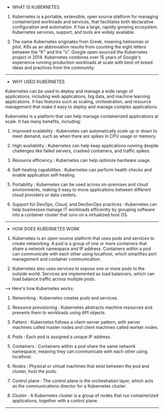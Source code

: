 * WHAT IS KUBERNETES

1) Kubernetes is a portable, extensible, open source platform for managing containerized workloads and services, that facilitates both declarative configuration and automation. It has a large, rapidly growing ecosystem. Kubernetes services, support, and tools are widely available.

2) The name Kubernetes originates from Greek, meaning helmsman or pilot. K8s as an abbreviation results from counting the eight letters between the "K" and the "s". Google open-sourced the Kubernetes project in 2014. Kubernetes combines over 15 years of Google's experience running production workloads at scale with best-of-breed ideas and practices from the community.


-------------------------------------------------------------------------------------------------------------------------------------------------------------------------------------------


* WHY USED KUBERNETES

Kubernetes can be used to deploy and manage a wide range of applications, including web applications, big data, and machine learning applications. It has features such as scaling, orchestration, and resource management that make it easy to deploy and manage complex applications.

Kubernetes is a platform that can help manage containerized applications at scale. It has many benefits, including:


1) Improved scalability :
Kubernetes can automatically scale up or down to meet demand, such as when there are spikes in CPU usage or memory.


2) High availability : Kubernetes can help keep applications running despite challenges like failed servers, crashed containers, and traffic spikes.


3) Resource efficiency :
Kubernetes can help optimize hardware usage.


4) Self-healing capabilities :
Kubernetes can perform health checks and enable application self-healing.


5) Portability :
Kubernetes can be used across on-premises and cloud environments, making it easy to move applications between different cloud providers or data centers.


6) Support for DevOps, Cloud, and DevSecOps practices :
Kubernetes can help businesses manage IT workloads efficiently by grouping software into a container cluster that runs on a virtualized host OS.


-------------------------------------------------------------------------------------------------------------------------------------------------------------------------------------------


* HOW DOES KUBERNETES WORK

1) Kubernetes is an open-source platform that uses pods and services to create networking. A pod is a group of one or more containers that share a network namespace and IP address. Containers within a pod can communicate with each other using localhost, which simplifies port management and container communication.
   
2) Kubernetes also uses services to expose one or more pods to the outside world. Services are implemented as load balancers, which can load balance traffic across multiple pods.
   


--> Here's how Kubernetes works:
  
1) Networking :
Kubernetes creates pods and services.

2) Resource provisioning :
Kubernetes abstracts machine resources and presents them to workloads using API objects.

3) Pattern :
Kubernetes follows a client-server pattern, with server machines called master nodes and client machines called worker nodes.

4) Pods :
Each pod is assigned a unique IP address.

5) Containers :
Containers within a pod share the same network namespace, meaning they can communicate with each other using localhost.

6) Nodes :
Physical or virtual machines that exist between the pod and cluster, host the pods.

7) Control plane :
The control plane is the orchestration layer, which acts as the communications director for a Kubernetes cluster.

8) Cluster : 
A Kubernetes cluster is a group of nodes that run containerized applications, together with a control plane.

-------------------------------------------------------------------------------------------------------------------------------------------------------------------------------------------

